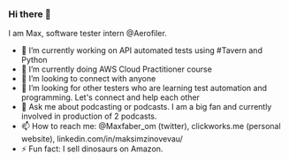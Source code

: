 ### Hi there 👋

I am Max, software tester intern @Aerofiler.


- 🔭 I’m currently working on API automated tests using #Tavern and Python
- 🌱 I’m currently doing AWS Cloud Practitioner course
- 👯 I’m looking to connect with anyone 
- 🤔 I’m looking for other testers who are learning test automation and programming. Let's connect and help each other
- 💬 Ask me about podcasting or podcasts. I am a big fan and currently involved in production of 2 podcasts.
- 📫 How to reach me: @Maxfaber_om (twitter), clickworks.me (personal website), linkedin.com/in/maksimzinovevau/
- ⚡ Fun fact: I sell dinosaurs on Amazon.
